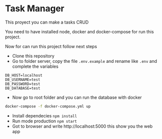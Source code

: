 # Task Manager

This proyect you can make a tasks CRUD 

You need to have installed node, docker and docker-compose for run this project.

Now for can run this project follow next steps
* Clone this repository
* Go to folder server, copy the file `.env.example` and rename like `.env` and complete the variables
```
DB_HOST=localhost
DB_USERNAME=test
DB_PASSWORD=test
DB_DATABASE=test
```
* Now go to root folder and you can run the database with docker
```bash
docker-compose -f docker-compose.yml up
```
* Install dependecies `npm install`
* Run mode production `npm start`
* Got to browser and write http://localhost:5000 this show you the web app
